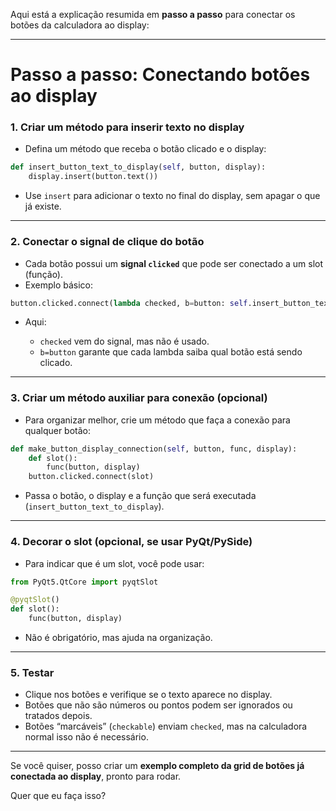 Aqui está a explicação resumida em **passo a passo** para conectar os botões da calculadora ao display:

---

# Passo a passo: Conectando botões ao display

### 1. Criar um método para inserir texto no display

* Defina um método que receba o botão clicado e o display:

```python
def insert_button_text_to_display(self, button, display):
    display.insert(button.text())
```

* Use `insert` para adicionar o texto no final do display, sem apagar o que já existe.

---

### 2. Conectar o signal de clique do botão

* Cada botão possui um **signal `clicked`** que pode ser conectado a um slot (função).
* Exemplo básico:

```python
button.clicked.connect(lambda checked, b=button: self.insert_button_text_to_display(b, self.display))
```

* Aqui:

  * `checked` vem do signal, mas não é usado.
  * `b=button` garante que cada lambda saiba qual botão está sendo clicado.

---

### 3. Criar um método auxiliar para conexão (opcional)

* Para organizar melhor, crie um método que faça a conexão para qualquer botão:

```python
def make_button_display_connection(self, button, func, display):
    def slot():
        func(button, display)
    button.clicked.connect(slot)
```

* Passa o botão, o display e a função que será executada (`insert_button_text_to_display`).

---

### 4. Decorar o slot (opcional, se usar PyQt/PySide)

* Para indicar que é um slot, você pode usar:

```python
from PyQt5.QtCore import pyqtSlot

@pyqtSlot()
def slot():
    func(button, display)
```

* Não é obrigatório, mas ajuda na organização.

---

### 5. Testar

* Clique nos botões e verifique se o texto aparece no display.
* Botões que não são números ou pontos podem ser ignorados ou tratados depois.
* Botões “marcáveis” (`checkable`) enviam `checked`, mas na calculadora normal isso não é necessário.

---

Se você quiser, posso criar um **exemplo completo da grid de botões já conectada ao display**, pronto para rodar.

Quer que eu faça isso?
